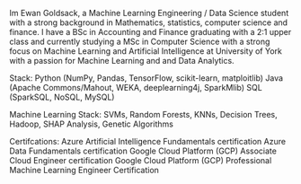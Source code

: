 Im Ewan Goldsack, a Machine Learning Engineering / Data Science student with a strong background in Mathematics, statistics, computer science and finance. I have a BSc in Accounting and Finance graduating with a 2:1 upper class and currently studying a MSc in Computer Science with a strong focus on Machine Learning and Artificial Intelligence at University of York with a passion for Machine Learning and and Data Analytics.

Stack:
Python (NumPy, Pandas, TensorFlow, scikit-learn, matploitlib)
Java (Apache Commons/Mahout, WEKA, deeplearning4j, SparkMlib)
SQL (SparkSQL, NoSQL, MySQL)

Machine Learning Stack: 
SVMs, Random Forests, KNNs, Decision Trees, Hadoop, SHAP Analysis, Genetic Algorithms

Certifcations:
Azure Artificial Intelligence Fundamentals certification
Azure Data Fundamentals certification
Google Cloud Platform (GCP) Associate Cloud Engineer certification
Google Cloud Platform (GCP) Professional Machine Learning Engineer Certification
